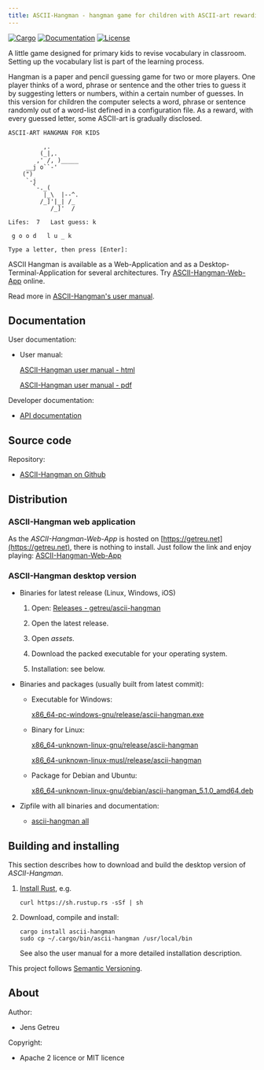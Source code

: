 ```yaml
---
title: ASCII-Hangman - hangman game for children with ASCII-art rewarding
---
```


[![Cargo](https://img.shields.io/crates/v/ascii-hangman.svg)](
https://crates.io/crates/ascii-hangman)
[![Documentation](https://docs.rs/ascii-hangman/badge.svg)](
https://docs.rs/ascii-hangman)
[![License](https://img.shields.io/badge/license-MIT%2FApache--2.0-blue.svg)](
https://github.com/getreu/ascii-hangman)

A little game designed for primary kids to revise vocabulary in classroom.
Setting up the vocabulary list is part of the learning process.

Hangman is a paper and pencil guessing game for two or more players.  One
player thinks of a word, phrase or sentence and the other tries to guess it by
suggesting letters or numbers, within a certain number of guesses. In this
version for children the computer selects a word, phrase or sentence randomly
out of a word-list defined in a configuration file. As a reward, with every
guessed letter, some ASCII-art is gradually disclosed.

```
ASCII-ART HANGMAN FOR KIDS

          ,.
         (_|,.
        ,' /, )_____
     __j o``-'
    (")
     `-j
       `-._(
          |_\  |--^.
         /_]'|_| /_
            /_]'  /

Lifes:	7 	Last guess: k

 g o o d   l u _ k

Type a letter, then press [Enter]:
```

ASCII Hangman is available as a Web-Application and as a Desktop-Terminal-Application for several architectures.
Try [ASCII-Hangman-Web-App](https://blog.getreu.net/projects/ascii-hangman/web-app/) online.

Read more in [ASCII-Hangman's user manual](https://blog.getreu.net/projects/ascii-hangman/ascii-hangman--manual.html).


## Documentation

User documentation:

* User manual:

  [ASCII-Hangman user manual - html](https://blog.getreu.net/projects/ascii-hangman/ascii-hangman--manual.html)

  [ASCII-Hangman user manual - pdf](https://blog.getreu.net/_downloads/ascii-hangman--manual.pdf)


Developer documentation:

* [API documentation](https://blog.getreu.net/projects/ascii-hangman/_downloads/doc/ascii_hangman/)


## Source code

Repository:

* [ASCII-Hangman on Github](https://github.com/getreu/ascii-hangman)


## Distribution

### ASCII-Hangman web application

As the _ASCII-Hangman-Web-App_ is hosted on
[https://getreu.net](https://getreu.net), there is nothing to
install.  Just follow the link and enjoy playing:
[ASCII-Hangman-Web-App](https://blog.getreu.net/projects/ascii-hangman/web-app/)

### ASCII-Hangman desktop version

* Binaries for latest release (Linux, Windows, iOS)

    1. Open: [Releases - getreu/ascii-hangman](https://github.com/getreu/ascii-hangman/releases)

    2. Open the latest release.

    3. Open *assets*.

    4. Download the packed executable for your operating system.

    5. Installation: see below.

* Binaries and packages (usually built from latest commit):

  - Executable for Windows:

    [x86_64-pc-windows-gnu/release/ascii-hangman.exe](https://blog.getreu.net/projects/ascii-hangman/_downloads/x86_64-pc-windows-gnu/release/ascii-hangman.exe)

  - Binary for Linux:

    [x86_64-unknown-linux-gnu/release/ascii-hangman](https://blog.getreu.net/projects/ascii-hangman/_downloads/x86_64-unknown-linux-gnu/release/ascii-hangman)

    [x86_64-unknown-linux-musl/release/ascii-hangman](https://blog.getreu.net/projects/ascii-hangman/_downloads/x86_64-unknown-linux-musl/release/ascii-hangman)

  - Package for Debian and Ubuntu:

    [x86_64-unknown-linux-gnu/debian/ascii-hangman_5.1.0_amd64.deb](https://blog.getreu.net/projects/ascii-hangman/_downloads/x86_64-unknown-linux-gnu/debian/ascii-hangman_5.1.0_amd64.deb)


* Zipfile with all binaries and documentation:

  - [ascii-hangman all](https://blog.getreu.net/_downloads/ascii-hangman.zip)



## Building and installing

This section describes how to download and build the desktop version
of _ASCII-Hangman_.

1. [Install Rust](https://www.rust-lang.org/tools/install), e.g.

       curl https://sh.rustup.rs -sSf | sh

2. Download, compile and install:

       cargo install ascii-hangman
       sudo cp ~/.cargo/bin/ascii-hangman /usr/local/bin

   See also the user manual for a more detailed installation description.

This project follows [Semantic Versioning](https://semver.org/).



## About

Author:

* Jens Getreu

Copyright:

* Apache 2 licence or MIT licence

<!--
Build status:

* ![status](https://travis-ci.org/getreu/ascii-hangman.svg?branch=master)  
-->
